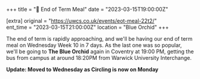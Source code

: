 +++
title = "🍛 End of Term Meal"
date = "2023-03-15T19:00:00Z"

[extra]
original = "https://uwcs.co.uk/events/eot-meal-22t2/"    
ent_time = "2023-03-15T21:00:00Z"
location = "Blue Orchid"
+++

The end of term is rapidly approaching, and we'll be having our end of term meal on Wednesday Week 10 in 7 days. As the last one was so popular, we'll be going to **The Blue Orchid** again in Coventry at 19:00 PM, getting the bus from campus at around 18:20PM from Warwick University Interchange.

**Update: Moved to Wednesday as Circling is now on Monday**
